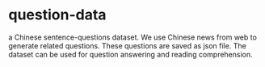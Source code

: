 # question-data
a Chinese sentence-questions dataset.
We use Chinese news from web to generate related questions.
These questions are saved as json file.
The dataset can be used for question answering and reading comprehension.
